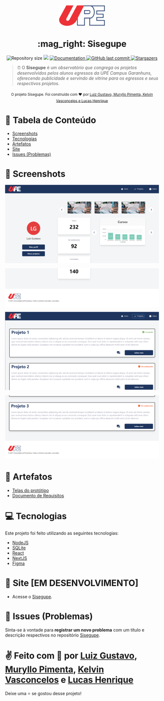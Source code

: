 <p align="center">
   <img src="./.github/logo-upe.png" width="150"/>
</p>

<h1 align="center"> :mag_right: Sisegupe </h1>

<p align="center">
  <img alt="Repository size" src="https://img.shields.io/github/repo-size/MurylloEx/Sisegupe?color=0853c4">

  <img src="https://img.shields.io/badge/version-1.0.0-0853c4.svg?cacheSeconds=2592000" />
  <a href="https://github.com/MurylloEx/Sisegupe/#readme">
    <img alt="Documentation" src="https://img.shields.io/badge/documentation-yes-0853c4.svg" target="_blank" />
  </a>
   <a href="https://github.com/MurylloEx/Sisegupe/commits/master">
      <img alt="GitHub last commit" src="https://img.shields.io/github/last-commit/MurylloEx/Sisegupe?color=0853c4">
  </a>
   <a href="https://github.com/MurylloEx/Sisegupe/stargazers">
      <img alt="Stargazers" src="https://img.shields.io/github/stars/MurylloEx/Sisegupe?color=0853c4&logo=github">
   </a>
</p>

> ⏰ O **Sisegupe** é um _observatório que congrega os projetos desenvolvidos pelos alunos egressos da UPE Campus Garanhuns, oferecendo publicidade e servindo de vitrine para os egressos e seus respectivos projetos_.

<div align="center">
  <sub>O projeto Sisegupe. Foi construído com ❤︎ por
    <a href="https://github.com/tonicprism">Luiz Gustavo, </a>
    <a href="https://github.com/MurylloEx">Muryllo Pimenta, </a>
    <a href="https://github.com/KelvinVasconcelos">Kelvin Vasconcelos </a>
    <a href="https://github.com/Wolf-gangSE">e Lucas Henrique</a>
  </sub>
</div>

# :pushpin: Tabela de Conteúdo

- [Screenshots](#camera_flash-screenshots)
- [Tecnologias](#computer-technologies)
- [Artefatos](#monocle_face-artefatos)
- [Site](#construction_worker-how-to-run)
- [Issues (Problemas)](#bug-issues)

# 📸 Screenshots

<p align="center">
   <img src="./.github/screenshots/home-1.png" />
</p>
<p align="center">
   <img src="./.github/screenshots/home-2.png" />
</p>
<p align="center">
   <img src="./.github/screenshots/projects-1.png" />
</p>
<p align="center">
   <img src="./.github/screenshots/projects-2.png" />
</p>

# 🧐 Artefatos

- [Telas do protótipo](https://www.figma.com/file/9sv1E3Ni1IEJbIUGKpKptb/ACE-IV?node-id=0%3A1)
- [Documento de Requisitos](https://docs.google.com/document/d/1qIx8YwccQ5LlimZONoryeNX2JD2nnLVM/edit?usp=sharing&ouid=105969994372846157930&rtpof=true&sd=true)

# :computer: Tecnologias

Este projeto foi feito utilizando as seguintes tecnologias:

- [NodeJS](https://nodejs.org/pt-br/)
- [SQLite](https://www.sqlite.org/index.html)
- [React](https://pt-br.reactjs.org/)
- [NextJS](https://nextjs.org/)
- [Figma](https://www.figma.com/)


# :construction_worker: Site [EM DESENVOLVIMENTO]

- Acesse o [Sisegupe]().
# :bug: Issues (Problemas)

Sinta-se à vontade para **registrar um novo problema** com um título e descrição respectivos no repositório [Sisegupe](https://github.com/MurylloEx/Sisegupe/issues).

# ✌ Feito com 💙 por [Luiz Gustavo](https://github.com/tonicprism/), [Muryllo Pimenta](https://github.com/MurylloEx), [Kelvin Vasconcelos](https://github.com/KelvinVasconcelos) e [Lucas Henrique](https://github.com/Wolf-gangSE)

Deixe uma ⭐️ se gostou desse projeto!
